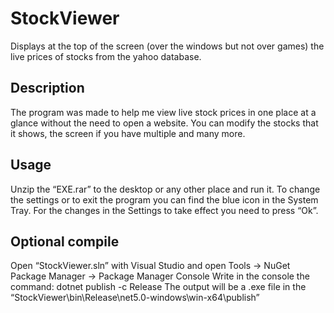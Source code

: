 # StockViewer
Displays at the top of the screen (over the windows but not over games) the live prices of stocks from the yahoo database.

## Description
The program was made to help me view live stock prices in one place at a glance without the need to open a website.
You can modify the stocks that it shows, the screen if you have multiple and many more.

## Usage
Unzip the “EXE.rar” to the desktop or any other place and run it.
To change the settings or to exit the program you can find the blue icon in the System Tray.
For the changes in the Settings to take effect you need to press “Ok”.

## Optional compile
Open “StockViewer.sln” with Visual Studio and open Tools -> NuGet Package Manager -> Package Manager Console
Write in the console the command: dotnet publish -c Release
The output will be a .exe file in the “StockViewer\bin\Release\net5.0-windows\win-x64\publish”
